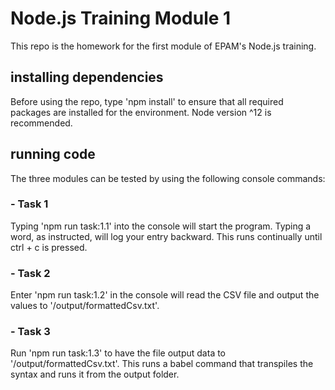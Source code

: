 # Node.js Training Module 1

This repo is the homework for the first module of EPAM's Node.js training.

## installing dependencies

Before using the repo, type 'npm install' to ensure that all required packages are installed for the environment. Node version ^12 is recommended.

## running code

The three modules can be tested by using the following console commands:

### - Task 1

Typing 'npm run task:1.1' into the console will start the program. Typing a word, as instructed, will log your entry backward. This runs continually until ctrl + c is pressed.

### - Task 2

Enter 'npm run task:1.2' in the console will read the CSV file and output the values to '/output/formattedCsv.txt'.

### - Task 3

Run 'npm run task:1.3' to have the file output data to '/output/formattedCsv.txt'. This runs a babel command that transpiles the syntax and runs it from the output folder.
